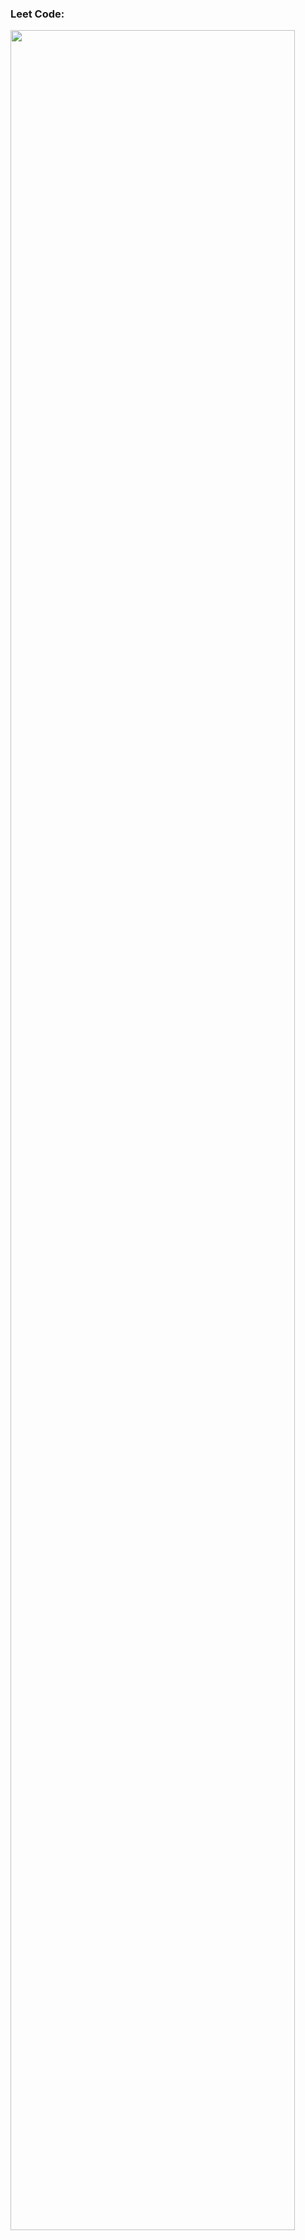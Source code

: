 ### Leet Code:
  [<img  width="95%" high src="https://leetcard.jacoblin.cool/yaroshenkonikita?theme=dark">](https://leetcode.com/yaroshenkonikita/)
